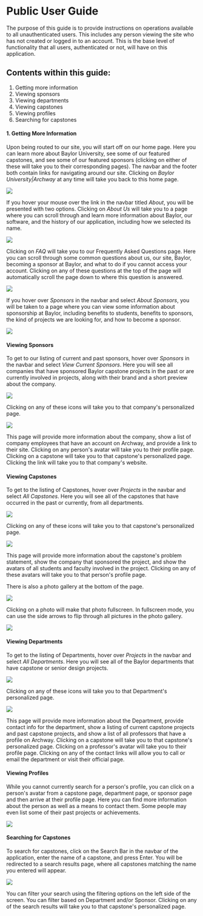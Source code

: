 # Public User Guide

The purpose of this guide is to provide instructions on operations available to all unauthenticated users. This includes any person viewing the site who has not created or logged in to an account. This is the base level of functionality that all users, authenticated or not, will have on this application.



## Contents within this guide:

1. Getting more information
2. Viewing sponsors
3. Viewing departments
4. Viewing capstones
5. Viewing profiles
6. Searching for capstones



#### 1. Getting More Information

Upon being routed to our site, you will start off on our home page. Here you can learn more about Baylor University, see some of our featured capstones, and see some of our featured sponsors (clicking on either of these will take you to their corresponding pages). The navbar and the footer both contain links for navigating around our site. Clicking on *Baylor University|Archway* at any time will take you back to this home page.

![](./images/homepage.png)



If you hover your mouse over the link in the navbar titled *About*, you will be presented with two options. Clicking on *About Us* will take you to a page where you can scroll through and learn more information about Baylor, our software, and the history of our application, including how we selected its name. 

![](./images/aboutus.png)



Clicking on *FAQ* will take you to our Frequently Asked Questions page. Here you can scroll through some common questions about us, our site, Baylor, becoming a sponsor at Baylor, and what to do if you cannot access your account. Clicking on any of these questions at the top of the page will automatically scroll the page down to where this question is answered.

![](./images/faq.png)





If you hover over *Sponsors* in the navbar and select *About Sponsors*, you will be taken to a page where you can view some information about sponsorship at Baylor, including benefits to students, benefits to sponsors, the kind of projects we are looking for, and how to become a sponsor.

![](./images/aboutsponsors.png)



#### Viewing Sponsors

To get to our listing of current and past sponsors, hover over *Sponsors* in the navbar and select *View Current Sponsors*. Here you will see all companies that have sponsored Baylor capstone projects in the past or are currently involved in projects, along with their brand and a short preview about the company. 

![](./images/viewcurrentsponsors.png)



Clicking on any of these icons will take you to that company's personalized page. 

![](./images/sponsor.png)

This page will provide more information about the company, show a list of company employees that have an account on Archway, and provide a link to their site. Clicking on any person's avatar will take you to their profile page. Clicking on a capstone will take you to that capstone's personalized page. Clicking the link will take you to that company's website. 



#### Viewing Capstones

To get to the listing of Capstones, hover over *Projects* in the navbar and select *All Capstones*. Here you will see all of the capstones that have occurred in the past or currently, from all departments. 

![](./images/allcapstones.png)



Clicking on any of these icons will take you to that capstone's personalized page. 

![](./images/capstone.png)

This page will provide more information about the capstone's problem statement, show the company that sponsored the project, and show the avatars of all students and faculty involved in the project. Clicking on any of these avatars will take you to that person's profile page. 



There is also a photo gallery at the bottom of the page.

![](./images/photogallery.png)

Clicking on a photo will make that photo fullscreen. In fullscreen mode, you can use the side arrows to flip through all pictures in the photo gallery. 

![](./images/fullscreenphoto.png)



#### Viewing Departments

To get to the listing of Departments, hover over *Projects* in the navbar and select *All Departments*. Here you will see all of the Baylor departments that have capstone or senior design projects. 

![](./images/alldepartments.png)



Clicking on any of these icons will take you to that Department's personalized page. 

![](./images/department.png)

This page will provide more information about the Department, provide contact info for the department, show a listing of current capstone projects and past capstone projects, and show a list of all professors that have a profile on Archway. Clicking on a capstone will take you to that capstone's personalized page. Clicking on a professor's avatar will take you to their profile page. Clicking on any of the contact links will allow you to call or email the department or visit their official page.



#### Viewing Profiles

While you cannot currently search for a person's profile, you can click on a person's avatar from a capstone page, department page, or sponsor page and then arrive at their profile page. Here you can find more information about the person as well as a means to contact them. Some people may even list some of their past projects or achievements.

![](./images/profilepage.png)



#### Searching for Capstones

To search for capstones, click on the Search Bar in the navbar of the application, enter the name of a capstone, and press Enter. You will be redirected to a search results page, where all capstones matching the name you entered will appear. 

![](./images/search.png)

You can filter your search using the filtering options on the left side of the screen. You can filter based on Department and/or Sponsor. Clicking on any of the search results will take you to that capstone's personalized page.

